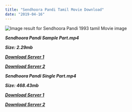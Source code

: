 ```yaml
---
title: "Sendhoora Pandi Tamil Movie Download"
date: "2019-04-16"
---
```


![Image result for Sendhoora Pandi  1993 tamil Movie image](https://www.kannadastore.com/images/Senthura-Pandi-DVD-Vijay-Tamil.jpg)

**_Sendhoora Pandi Sample Part.mp4_**

**_Size: 2.29mb_**

**_[Download Server 1](http://b6.wetransfer.vip/files/{001906e6a029aa7b73d4a7534ffe44de21d3d443868dbd2fabdf209edab59abd}20Actor{001906e6a029aa7b73d4a7534ffe44de21d3d443868dbd2fabdf209edab59abd}20Hits{001906e6a029aa7b73d4a7534ffe44de21d3d443868dbd2fabdf209edab59abd}20Collection/Vijay{001906e6a029aa7b73d4a7534ffe44de21d3d443868dbd2fabdf209edab59abd}20{001906e6a029aa7b73d4a7534ffe44de21d3d443868dbd2fabdf209edab59abd}20Movies{001906e6a029aa7b73d4a7534ffe44de21d3d443868dbd2fabdf209edab59abd}20Collection/Sendhoora{001906e6a029aa7b73d4a7534ffe44de21d3d443868dbd2fabdf209edab59abd}20Pandi{001906e6a029aa7b73d4a7534ffe44de21d3d443868dbd2fabdf209edab59abd}20(1993)/Sendhoora{001906e6a029aa7b73d4a7534ffe44de21d3d443868dbd2fabdf209edab59abd}20Pandi{001906e6a029aa7b73d4a7534ffe44de21d3d443868dbd2fabdf209edab59abd}20Mp4{001906e6a029aa7b73d4a7534ffe44de21d3d443868dbd2fabdf209edab59abd}20HD/Sendhoora{001906e6a029aa7b73d4a7534ffe44de21d3d443868dbd2fabdf209edab59abd}20Pandi{001906e6a029aa7b73d4a7534ffe44de21d3d443868dbd2fabdf209edab59abd}20HD{001906e6a029aa7b73d4a7534ffe44de21d3d443868dbd2fabdf209edab59abd}20Sample.mp4)_**

**_[Download Server 2](http://b6.wetransfer.vip/files/{001906e6a029aa7b73d4a7534ffe44de21d3d443868dbd2fabdf209edab59abd}20Actor{001906e6a029aa7b73d4a7534ffe44de21d3d443868dbd2fabdf209edab59abd}20Hits{001906e6a029aa7b73d4a7534ffe44de21d3d443868dbd2fabdf209edab59abd}20Collection/Vijay{001906e6a029aa7b73d4a7534ffe44de21d3d443868dbd2fabdf209edab59abd}20{001906e6a029aa7b73d4a7534ffe44de21d3d443868dbd2fabdf209edab59abd}20Movies{001906e6a029aa7b73d4a7534ffe44de21d3d443868dbd2fabdf209edab59abd}20Collection/Sendhoora{001906e6a029aa7b73d4a7534ffe44de21d3d443868dbd2fabdf209edab59abd}20Pandi{001906e6a029aa7b73d4a7534ffe44de21d3d443868dbd2fabdf209edab59abd}20(1993)/Sendhoora{001906e6a029aa7b73d4a7534ffe44de21d3d443868dbd2fabdf209edab59abd}20Pandi{001906e6a029aa7b73d4a7534ffe44de21d3d443868dbd2fabdf209edab59abd}20Mp4{001906e6a029aa7b73d4a7534ffe44de21d3d443868dbd2fabdf209edab59abd}20HD/Sendhoora{001906e6a029aa7b73d4a7534ffe44de21d3d443868dbd2fabdf209edab59abd}20Pandi{001906e6a029aa7b73d4a7534ffe44de21d3d443868dbd2fabdf209edab59abd}20HD{001906e6a029aa7b73d4a7534ffe44de21d3d443868dbd2fabdf209edab59abd}20Sample.mp4)_**

**_Sendhoora Pandi Single Part.mp4_**

**_Size: 468.43mb_**

**_[Download Server 1](http://b6.wetransfer.vip/files/{001906e6a029aa7b73d4a7534ffe44de21d3d443868dbd2fabdf209edab59abd}20Actor{001906e6a029aa7b73d4a7534ffe44de21d3d443868dbd2fabdf209edab59abd}20Hits{001906e6a029aa7b73d4a7534ffe44de21d3d443868dbd2fabdf209edab59abd}20Collection/Vijay{001906e6a029aa7b73d4a7534ffe44de21d3d443868dbd2fabdf209edab59abd}20{001906e6a029aa7b73d4a7534ffe44de21d3d443868dbd2fabdf209edab59abd}20Movies{001906e6a029aa7b73d4a7534ffe44de21d3d443868dbd2fabdf209edab59abd}20Collection/Sendhoora{001906e6a029aa7b73d4a7534ffe44de21d3d443868dbd2fabdf209edab59abd}20Pandi{001906e6a029aa7b73d4a7534ffe44de21d3d443868dbd2fabdf209edab59abd}20(1993)/Sendhoora{001906e6a029aa7b73d4a7534ffe44de21d3d443868dbd2fabdf209edab59abd}20Pandi{001906e6a029aa7b73d4a7534ffe44de21d3d443868dbd2fabdf209edab59abd}20Mp4{001906e6a029aa7b73d4a7534ffe44de21d3d443868dbd2fabdf209edab59abd}20HD/Sendhoora{001906e6a029aa7b73d4a7534ffe44de21d3d443868dbd2fabdf209edab59abd}20Pandi{001906e6a029aa7b73d4a7534ffe44de21d3d443868dbd2fabdf209edab59abd}20HD.mp4)_**

**_[Download Server 2](http://b6.wetransfer.vip/files/{001906e6a029aa7b73d4a7534ffe44de21d3d443868dbd2fabdf209edab59abd}20Actor{001906e6a029aa7b73d4a7534ffe44de21d3d443868dbd2fabdf209edab59abd}20Hits{001906e6a029aa7b73d4a7534ffe44de21d3d443868dbd2fabdf209edab59abd}20Collection/Vijay{001906e6a029aa7b73d4a7534ffe44de21d3d443868dbd2fabdf209edab59abd}20{001906e6a029aa7b73d4a7534ffe44de21d3d443868dbd2fabdf209edab59abd}20Movies{001906e6a029aa7b73d4a7534ffe44de21d3d443868dbd2fabdf209edab59abd}20Collection/Sendhoora{001906e6a029aa7b73d4a7534ffe44de21d3d443868dbd2fabdf209edab59abd}20Pandi{001906e6a029aa7b73d4a7534ffe44de21d3d443868dbd2fabdf209edab59abd}20(1993)/Sendhoora{001906e6a029aa7b73d4a7534ffe44de21d3d443868dbd2fabdf209edab59abd}20Pandi{001906e6a029aa7b73d4a7534ffe44de21d3d443868dbd2fabdf209edab59abd}20Mp4{001906e6a029aa7b73d4a7534ffe44de21d3d443868dbd2fabdf209edab59abd}20HD/Sendhoora{001906e6a029aa7b73d4a7534ffe44de21d3d443868dbd2fabdf209edab59abd}20Pandi{001906e6a029aa7b73d4a7534ffe44de21d3d443868dbd2fabdf209edab59abd}20HD.mp4)_**
